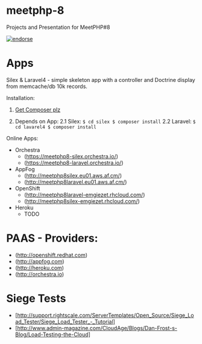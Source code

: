 meetphp-8
=========

Projects and Presentation for MeetPHP#8


[![endorse](http://api.coderwall.com/emgiezet/endorsecount.png)](http://coderwall.com/emgiezet)

Apps
===========

Silex & Laravel4 - simple skeleton app with a controller and Doctrine display from memcache/db 10k records.


Installation:

1. [Get Composer plz](http://getcomposer.org/)

2. Depends on App:
  2.1 Silex:
    ``
    $ cd silex
    $ composer install
    ``
  2.2 Laravel:
   ``
   $ cd lavarel4
   $ composer install
   ``


Online Apps:

* Orchestra
    * (https://meetphp8-silex.orchestra.io/)
    * (https://meetphp8-laravel.orchestra.io/)
* AppFog
    * (http://meetphp8silex.eu01.aws.af.cm/)
    * (http://meetphp8laravel.eu01.aws.af.cm/)
* OpenShift
    * (http://meetphp8laravel-emgiezet.rhcloud.com/)
    * (http://meetphp8silex-emgiezet.rhcloud.com/)
* Heroku
    * TODO




PAAS - Providers:
===========

* (http://openshift.redhat.com)
* (http://appfog.com)
* (http://heroku.com)
* (http://orchestra.io)


Siege Tests
============

* [http://support.rightscale.com/ServerTemplates/Open_Source/Siege_Load_Tester/Siege_Load_Tester_-_Tutorial]
* [http://www.admin-magazine.com/CloudAge/Blogs/Dan-Frost-s-Blog/Load-Testing-the-Cloud]

